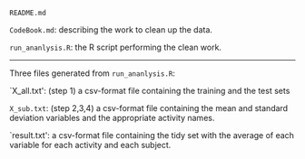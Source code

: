 `README.md`

`CodeBook.md`: describing the work to clean up the data.

`run_ananlysis.R`: the R script performing the clean work.

---------------------

Three files generated from `run_ananlysis.R`:

`X_all.txt': (step 1) a csv-format file containing the training and the test sets

`X_sub.txt`: (step 2,3,4) a csv-format file containing the mean and standard deviation variables and the appropriate activity names.

`result.txt': a csv-format file containing the tidy set with the average of each variable for each activity and each subject. 
